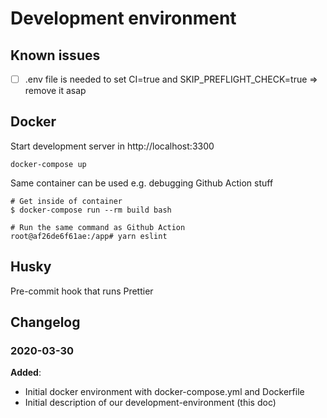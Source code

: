 # Development environment

## Known issues

* [ ] .env file is needed to set CI=true and SKIP_PREFLIGHT_CHECK=true => remove it asap

## Docker

Start development server in http://localhost:3300
```
docker-compose up
```

Same container can be used e.g. debugging Github Action stuff
```
# Get inside of container
$ docker-compose run --rm build bash

# Run the same command as Github Action
root@af26de6f61ae:/app# yarn eslint
```

## Husky

Pre-commit hook that runs Prettier

## Changelog

### 2020-03-30

**Added**:
* Initial docker environment with docker-compose.yml and Dockerfile
* Initial description of our development-environment (this doc)

